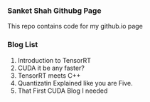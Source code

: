 ### Sanket Shah Githubg Page

This repo contains code for my github.io page

### Blog List
1. Introduction to TensorRT
2. CUDA it be any faster?
3. TensorRT meets C++
4. Quantizatin Explained like you are Five.
5. That First CUDA Blog I needed
